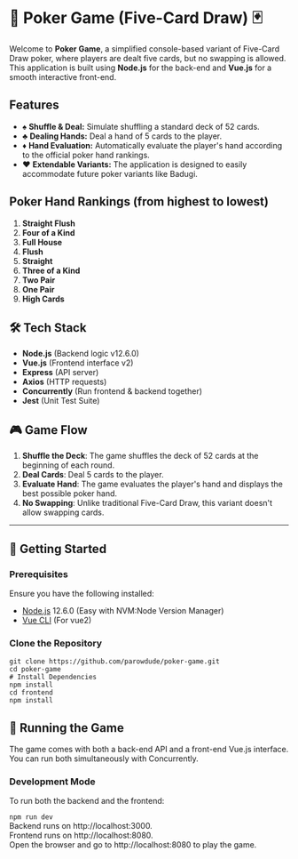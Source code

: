 # 🎲 Poker Game (Five-Card Draw) 🃏

Welcome to **Poker Game**, a simplified console-based variant of Five-Card Draw poker, where players are dealt five cards, but no swapping is allowed.\
This application is built using **Node.js** for the back-end and **Vue.js** for a smooth interactive front-end.

## Features

- ♠️ **Shuffle & Deal:** Simulate shuffling a standard deck of 52 cards.
- ♣️ **Dealing Hands:** Deal a hand of 5 cards to the player.
- ♦️ **Hand Evaluation:** Automatically evaluate the player's hand according to the official poker hand rankings.
- ♥ **Extendable Variants:** The application is designed to easily accommodate future poker variants like Badugi.

## Poker Hand Rankings (from highest to lowest)

1. **Straight Flush**
2. **Four of a Kind**
3. **Full House**
4. **Flush**
5. **Straight**
6. **Three of a Kind**
7. **Two Pair**
8. **One Pair**
9. **High Cards**

## 🛠️ Tech Stack

- **Node.js** (Backend logic v12.6.0)
- **Vue.js** (Frontend interface v2)
- **Express** (API server)
- **Axios** (HTTP requests)
- **Concurrently** (Run frontend & backend together)
- **Jest** (Unit Test Suite)

## 🎮 Game Flow

1. **Shuffle the Deck**: The game shuffles the deck of 52 cards at the beginning of each round.
2. **Deal Cards**: Deal 5 cards to the player.
3. **Evaluate Hand**: The game evaluates the player's hand and displays the best possible poker hand.
4. **No Swapping**: Unlike traditional Five-Card Draw, this variant doesn't allow swapping cards.

---

## 🚀 Getting Started

### Prerequisites

Ensure you have the following installed:

- [Node.js](https://nodejs.org/en/) 12.6.0 (Easy with NVM:Node Version Manager)
- [Vue CLI](https://cli.vuejs.org/) (For vue2)

### Clone the Repository

```
git clone https://github.com/parowdude/poker-game.git
cd poker-game
# Install Dependencies
npm install
cd frontend
npm install
```

## 🎲 Running the Game
The game comes with both a back-end API and a front-end Vue.js interface. You can run both simultaneously with Concurrently.

### Development Mode
To run both the backend and the frontend:

`npm run dev`\
Backend runs on http://localhost:3000. \
Frontend runs on http://localhost:8080. \
Open the browser and go to http://localhost:8080 to play the game.


